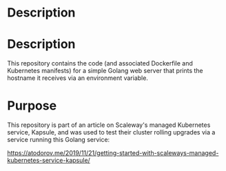 # Description

# Description
This repository contains the code (and associated Dockerfile and Kubernetes manifests) for a simple Golang web server that prints the hostname it receives via an environment variable.

# Purpose
This repository is part of an article on Scaleway's managed Kubernetes service, Kapsule, and was used to test their cluster rolling upgrades via a service running this Golang service:

https://atodorov.me/2019/11/21/getting-started-with-scaleways-managed-kubernetes-service-kapsule/

